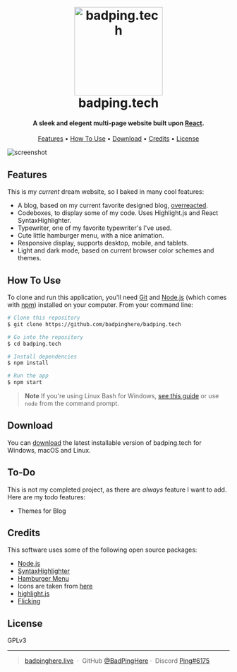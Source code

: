 <h1 align="center">
  <br>
  <a href="https://badping.tech/"><img src="https://badping.tech/logo512.png" alt="badping.tech" width="200"></a>
  <br>
  badping.tech
  <br>
</h1>

<h4 align="center">A sleek and elegent multi-page website built upon <a href="https://react.dev" target="_blank">React</a>.</h4>

<p align="center">
  <a href="#features">Features</a> •
  <a href="#how-to-use">How To Use</a> •
  <a href="#download">Download</a> •
  <a href="#credits">Credits</a> •
  <a href="#license">License</a>
</p>

![screenshot](https://cdn.upload.systems/uploads/xh8YKWKP.gif)

## Features

This is my _current_ dream website, so I baked in many cool features:

- A blog, based on my current favorite designed blog, [overreacted](https://overreacted.io/).
- Codeboxes, to display some of my code. Uses Highlight.js and React SyntaxHighlighter.
- Typewriter, one of my favorite typewriter's I've used.
- Cute little hamburger menu, with a nice animation.
- Responsive display, supports desktop, mobile, and tablets.
- Light and dark mode, based on current browser color schemes and themes.

## How To Use

To clone and run this application, you'll need [Git](https://git-scm.com) and [Node.js](https://nodejs.org/en/download/) (which comes with [npm](http://npmjs.com)) installed on your computer. From your command line:

```bash
# Clone this repository
$ git clone https://github.com/badpinghere/badping.tech

# Go into the repository
$ cd badping.tech

# Install dependencies
$ npm install

# Run the app
$ npm start
```

> **Note**
> If you're using Linux Bash for Windows, [see this guide](https://www.howtogeek.com/261575/how-to-run-graphical-linux-desktop-applications-from-windows-10s-bash-shell/) or use `node` from the command prompt.

## Download

You can [download](https://github.com/BadPingHere/badping.tech/releases/latest) the latest installable version of badping.tech for Windows, macOS and Linux.

## To-Do

This is not my completed project, as there are _always_ feature I want to add. Here are my todo features:

- Themes for Blog

## Credits

This software uses some of the following open source packages:

- [Node.js](https://nodejs.org/)
- [SyntaxHighlighter](https://github.com/react-syntax-highlighter/react-syntax-highlighter/)
- [Hamburger Menu](https://codepen.io/yuhomyan/pen/ExKvNVa)
- Icons are taken from [here](https://simpleicons.org/)
- [highlight.js](https://highlightjs.org/)
- [Flicking](https://github.com/naver/egjs-flicking)

## License

GPLv3

---

> [badpinghere.live](https://badpinghere.live) &nbsp;&middot;&nbsp;
> GitHub [@BadPingHere](https://github.com/BadPingHere)&nbsp;&middot;&nbsp;
> Discord [Ping#6175](https://discord.com/users/736028271153512489)
